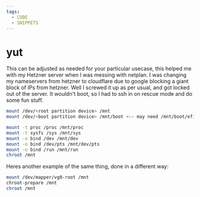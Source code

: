 ```yaml
---
tags:
  - CODE
  - SNIPPETS
---
```


# yut

This can be adjusted as needed for your particular usecase, this helped me with my Hetzner server when I was messing with netplan. I was changing my nameservers from hetzner to cloudflare due to google blocking a giant block of IPs from hetzner. Well I screwed it up as per usual, and got locked out of the server. It wouldn't boot, so I had to ssh in on rescue mode and do some fun stuff.

```bash
mount /dev/<root partition device> /mnt
mount /dev/<boot partition device> /mnt/boot <-- may need /mnt/boot/efi depending on the board

mount -t proc /proc /mnt/proc
mount -t sysfs /sys /mnt/sys
mount -o bind /dev /mnt/dev
mount -o bind /dev/pts /mnt/dev/pts
mount -o bind /run /mnt/run
chroot /mnt
```

Heres another example of the same thing, done in a different way:

```bash
mount /dev/mapper/vg0-root /mnt 
chroot-prepare /mnt 
chroot /mnt
```
